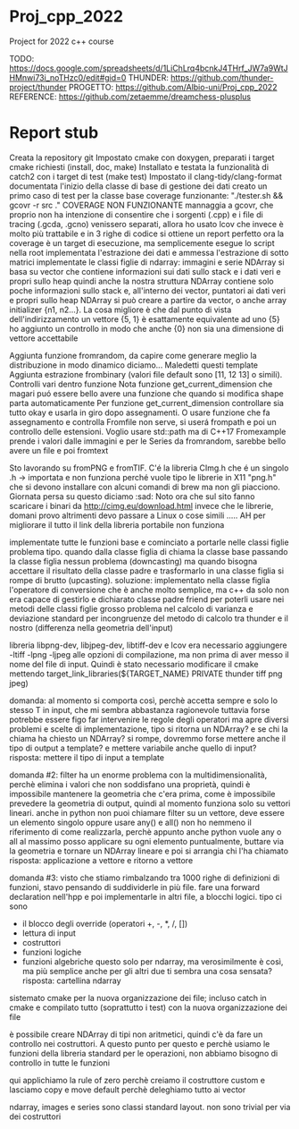 # Proj_cpp_2022
Project for 2022 c++ course 

TODO:
https://docs.google.com/spreadsheets/d/1LiChLrq4bcnkJ4THrf_JW7a9WtJHMnwi73i_noTHzc0/edit#gid=0
THUNDER:
https://github.com/thunder-project/thunder
PROGETTO:
https://github.com/Albio-uni/Proj_cpp_2022
REFERENCE:
https://github.com/zetaemme/dreamchess-plusplus

# Report stub
Creata la repository git 
Impostato cmake con doxygen, preparati i target cmake richiesti (install, doc, make) 
Installato e testata la funzionalità di catch2 con i target di test (make test)
Impostato il clang-tidy/clang-format
documentata l'inizio della classe di base di gestione dei dati
creato un primo caso di test per la classe base
coverage funzionante: "./tester.sh && gcovr -r src ."
COVERAGE NON FUNZIONANTE mannaggia a gcovr, che proprio non ha intenzione di consentire che i sorgenti (.cpp) e i file di tracing (.gcda, .gcno) venissero separati, allora ho usato lcov che invece è molto più trattabile e in 3 righe di codice si ottiene un report perfetto 
ora la coverage è un target di esecuzione, ma semplicemente esegue lo script nella root
implementata l'estrazione dei dati e ammessa l'estrazione di sotto matrici
implementate le classi figlie di ndarray: immagini e serie
NDArray si basa su vector che contiene informazioni sui dati sullo stack e i dati veri e propri sullo heap quindi anche la nostra struttura NDArray contiene solo poche informazioni sullo stack e, all'interno dei vector, puntatori ai dati veri e propri sullo heap
NDArray si può creare a partire da vector, o anche array initializer {n1, n2...}. La cosa migliore è che dal punto di vista dell'indirizzamento un vettore {5, 1} è esattamente equivalente ad uno {5}
ho aggiunto un controllo in modo che anche {0} non sia una dimensione di vettore accettabile

Aggiunta funzione fromrandom, da capire come generare meglio la distribuzione in modo dinamico diciamo... Maledetti questi template
Aggiunta estrazione frombinary (valori file default sono [11, 12 13] o simili). Controlli vari dentro funzione
Nota funzione get_current_dimension che magari puó essere bello avere una funzione che quando si modifica shape parta automaticamente
Per funzione get_current_dimension controllare sia tutto okay e usarla in giro dopo assegnamenti. O usare funzione che fa assegnamento e controlla
Fromfile non serve, si userá frompath e poi un controllo delle estensioni. Voglio usare std::path ma di C++17
Fromexample prende i valori dalle immagini e per le Series da fromrandom, sarebbe bello avere un file e poi fromtext

Sto lavorando su fromPNG e fromTIF. C'é la libreria CImg.h che é un singolo .h -> importata e non funziona perché vuole tipo le librerie in X11
"png.h" che si devono installare con alcuni comandi di brew ma non gli piacciono. Giornata persa su questo diciamo :sad:
Noto ora che sul sito fanno scaricare i binari da http://cimg.eu/download.html invece che le librerie, domani provo altrimenti devo passare a Linux
o cose simili ..... AH per migliorare il tutto il link della libreria portabile non funziona

implementate tutte le funzioni base e cominciato a portarle nelle classi figlie
problema tipo. quando dalla classe figlia di chiama la classe base passando la classe figlia nessun problema (downcasting) ma quando bisogna accettare il risultato della classe padre e trasformarlo in una classe figlia si rompe di brutto (upcasting). soluzione: implementato nella classe figlia l'operatore di conversione che è anche molto semplice, ma c++ da solo non era capace di gestirlo e dichiarato classe padre friend per poterli usare nei metodi delle classi figlie
grosso problema nel calcolo di varianza e deviazione standard per incongruenze del metodo di calcolo tra thunder e il nostro (differenza nella geometria dell'input)

libreria libpng-dev, libjpeg-dev, libtiff-dev e lcov
era necessario aggiungere -ltiff -lpng -ljpeg alle opzioni di compilazione, ma non prima di aver messo il nome del file di input. Quindi è stato necessario modificare il cmake mettendo target_link_libraries(${TARGET_NAME} PRIVATE thunder tiff png jpeg)

domanda:
al momento si comporta così, perchè accetta sempre e solo lo stesso T in input, che mi sembra abbastanza ragionevole
tuttavia forse potrebbe essere figo far intervenire le regole degli operatori
ma apre diversi problemi e scelte di implementazione, tipo si ritorna un NDArray<double>? e se chi la chiama ha chiesto un NDArray<int>? si rompe, dovremmo forse mettere anche il tipo di output a template? e mettere variabile anche quello di input?
risposta: mettere il tipo di input a template

domanda #2:
filter ha un enorme problema con la multidimensionalità, perchè elimina i valori che non soddisfano una proprietà, quindi è impossibile mantenere la geometria che c'era prima, come è impossibile prevedere la geometria di output, quindi al momento funziona solo su vettori lineari. anche in python non puoi chiamare filter su un vettore, deve essere un elemento singolo oppure usare any() e all()
non ho nemmeno il riferimento di come realizzarla, perchè appunto anche python vuole any o all
al massimo posso applicare su ogni elemento puntualmente, buttare via la geometria e tornare un NDArray lineare e poi si arrangia chi l'ha chiamato
risposta: applicazione a vettore e ritorno a vettore

domanda #3:
visto che stiamo rimbalzando tra 1000 righe di definizioni di funzioni, stavo pensando di suddividerle in più file. 
fare una forward declaration nell'hpp e poi implementarle in altri file, a blocchi logici.
tipo ci sono 
 - il blocco degli override (operatori +, -, *, /, [])
 - lettura di input
 - costruttori
 - funzioni logiche
 - funzioni algebriche
questo solo per ndarray, ma verosimilmente è così, ma più semplice anche per gli altri due
ti sembra una cosa sensata?
risposta: cartellina ndarray

sistemato cmake per la nuova organizzazione dei file; incluso catch in cmake e compilato tutto (soprattutto i test) con la nuova organizzazione dei file

è possibile creare NDArray di tipi non aritmetici, quindi c'è da fare un controllo nei costruttori. A questo punto per questo e perchè usiamo le funzioni della libreria standard per le operazioni, non abbiamo bisogno di controllo in tutte le funzioni

qui applichiamo la rule of zero perchè creiamo il costruttore custom e lasciamo copy e move default perchè deleghiamo tutto ai vector

ndarray, images e series sono classi standard layout. non sono trivial per via dei costruttori